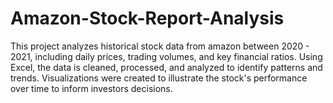 # Amazon-Stock-Report-Analysis
This project analyzes historical stock data from amazon between 2020 - 2021, including daily prices, trading volumes, and key financial ratios. Using Excel, the data is cleaned, processed, and analyzed to identify patterns and trends. Visualizations were created to illustrate the stock's performance over time to inform investors decisions.
